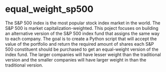 # equal_weight_sp500
The S&amp;P 500 index is the most popular stock index market in the world. The S&amp;P 500 is market capitalization-weighted. This poject focuses on building an alternative version of the S&amp;P 500 index fund that assigns the same way to each company.  The goal is to create a Python script that will accept the value of the portfolio and return the required amount of shares each S&amp;P 500 constituent should be purchased to get an equal-weight version of the index fund.   The larger companies will have lesser weight than the traditional version and the smaller companies will have larger weight in than the traditional version.

